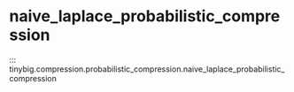 # naive_laplace_probabilistic_compression

::: tinybig.compression.probabilistic_compression.naive_laplace_probabilistic_compression